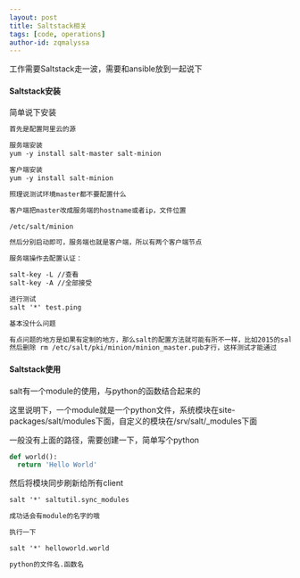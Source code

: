 ```yaml
---
layout: post
title: Saltstack相关
tags: [code, operations]
author-id: zqmalyssa
---
```


工作需要Saltstack走一波，需要和ansible放到一起说下

#### Saltstack安装

简单说下安装

```html
首先是配置阿里云的源

服务端安装
yum -y install salt-master salt-minion

客户端安装
yum -y install salt-minion

照理说测试环境master都不要配置什么

客户端把master改成服务端的hostname或者ip，文件位置

/etc/salt/minion

然后分别启动即可，服务端也就是客户端，所以有两个客户端节点

服务端操作去配置认证：

salt-key -L //查看
salt-key -A //全部接受

进行测试
salt '*' test.ping

基本没什么问题

有点问题的地方是如果有定制的地方，那么salt的配置方法就可能有所不一样，比如2015的salt，其实配置文件在了/etc/salt/minion.d/master.conf去进行的配置
然后删除 rm /etc/salt/pki/minion/minion_master.pub才行，这样测试才能通过

```


#### Saltstack使用

salt有一个module的使用，与python的函数结合起来的

这里说明下，一个module就是一个python文件，系统模块在site-packages/salt/modules下面，自定义的模块在/srv/salt/_modules下面

一般没有上面的路径，需要创建一下，简单写个python

```python
def world():
  return 'Hello World'
```

然后将模块同步刷新给所有client

```html
salt '*' saltutil.sync_modules

成功话会有module的名字的哦

执行一下

salt '*' helloworld.world

python的文件名.函数名
```

